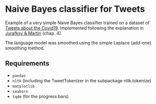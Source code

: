 # Naive Bayes classifier for Tweets

Example of a very simple Naive Bayes classifier trained on a dataset of [Tweets about the Covid19](https://www.kaggle.com/datatattle/covid-19-nlp-text-classification).
Implemented following the explanation in [Jurafksy & Martin](https://web.stanford.edu/~jurafsky/slp3/) (chap. 4).


The language model was smoothed using the simple Laplace (add-one) smoothing method.

## Requirements

+ `pandas`
+ `nltk` (including the TweetTokenizer in the subpackage nltk.tokenize)
+ `matplotlib`
+ `seaborn`
+ `tqdm` (for the progress bars)

